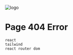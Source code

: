 ![logo](https://cdn.discordapp.com/attachments/1196340381080625242/1196390326475165696/image.png?ex=65b77451&is=65a4ff51&hm=deba614fa984d18232977df06a153f91253713bb7a1570df3cf721f1dceddd35&)

# Page 404 Error

```
react
tailwind
react router dom
```
